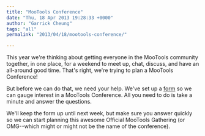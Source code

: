 ```yaml
---
title: "MooTools Conference"
date: "Thu, 18 Apr 2013 19:28:33 +0000"
author: "Garrick Cheung"
tags: "all"
permalink: "2013/04/18/mootools-conference/"

---
```

This year we're thinking about getting everyone in the MooTools community together, in one place, for a weekend to meet up, chat, discuss, and have an all-around good time. That's right, we're trying to plan a MooTools Conference!

But before we can do that, we need your help. We've set up a [form](https://docs.google.com/forms/d/1idslnn9d1_F4GvXowzA9m2fPrupXzTbCOvn7N-5r-y0/viewform) so we can gauge interest in a MooTools Conference. All you need to do is take a minute and answer the questions.

We'll keep the form up until next week, but make sure you answer quickly so we can start planning this awesome Official MooTools Gathering (or OMG--which might or might not be the name of the conference).